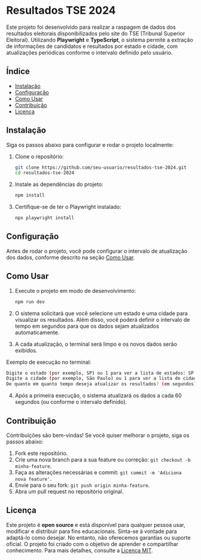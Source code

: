 
# Resultados TSE 2024

Este projeto foi desenvolvido para realizar a raspagem de dados dos resultados eleitorais disponibilizados pelo site do TSE (Tribunal Superior Eleitoral). Utilizando **Playwright** e **TypeScript**, o sistema permite a extração de informações de candidatos e resultados por estado e cidade, com atualizações periódicas conforme o intervalo definido pelo usuário.

## Índice
- [Instalação](#instalação)
- [Configuração](#configuração)
- [Como Usar](#como-usar)
- [Contribuição](#contribuição)
- [Licença](#licença)

## Instalação

Siga os passos abaixo para configurar e rodar o projeto localmente:

1. Clone o repositório:

   ```bash
   git clone https://github.com/seu-usuario/resultados-tse-2024.git
   cd resultados-tse-2024
   ```

2. Instale as dependências do projeto:

   ```bash
   npm install
   ```

3. Certifique-se de ter o Playwright instalado:

   ```bash
   npx playwright install
   ```

## Configuração

Antes de rodar o projeto, você pode configurar o intervalo de atualização dos dados, conforme descrito na seção [Como Usar](#como-usar).

## Como Usar

1. Execute o projeto em modo de desenvolvimento:

   ```bash
   npm run dev
   ```

2. O sistema solicitará que você selecione um estado e uma cidade para visualizar os resultados. Além disso, você poderá definir o intervalo de tempo em segundos para que os dados sejam atualizados automaticamente.

3. A cada atualização, o terminal será limpo e os novos dados serão exibidos.

Exemplo de execução no terminal:
```bash
Digite o estado (por exemplo, SP) ou 1 para ver a lista de estados: SP
Digite a cidade (por exemplo, São Paulo) ou 1 para ver a lista de cidades: São Paulo
De quanto em quanto tempo deseja atualizar os resultados? (em segundos) 60
```

4. Após a primeira execução, o sistema atualizará os dados a cada 60 segundos (ou conforme o intervalo definido).

## Contribuição

Contribuições são bem-vindas! Se você quiser melhorar o projeto, siga os passos abaixo:

1. Fork este repositório.
2. Crie uma nova branch para a sua feature ou correção: `git checkout -b minha-feature`.
3. Faça as alterações necessárias e commit: `git commit -m 'Adiciona nova feature'`.
4. Envie para o seu fork: `git push origin minha-feature`.
5. Abra um pull request no repositório original.

## Licença

Este projeto é **open source** e está disponível para qualquer pessoa usar, modificar e distribuir para fins educacionais. Sinta-se à vontade para adaptá-lo como desejar. No entanto, não oferecemos garantias ou suporte oficial. O projeto foi criado com o objetivo de aprender e compartilhar conhecimento. Para mais detalhes, consulte a [Licença MIT](LICENSE).
